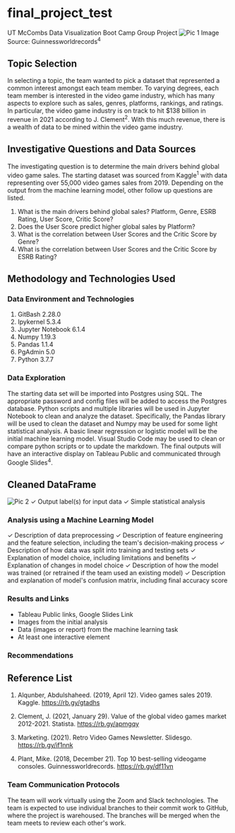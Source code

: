 # final_project_test
UT McCombs Data Visualization Boot Camp Group Project
![Pic 1](https://github.com/Sephike/predict_user_score/blob/x_role/Images/video_game_controllers.jpg)
Image Source: Guinnessworldrecords<sup>4</sup>

## Topic Selection
In selecting a topic, the team wanted to pick a dataset that represented a common interest amongst each team member.  To varying degrees, each team member is interested in the video game industry, which has many aspects to explore such as sales, genres, platforms, rankings, and ratings.  In particular, the video game industry is on track to hit $138 billion in revenue in 2021 according to J. Clement<sup>2</sup>.  With this much revenue, there is a wealth of data to be mined within the video game industry.  

## Investigative Questions and Data Sources
The investigating question is to determine the main drivers behind global video game sales.  The starting dataset was sourced from Kaggle<sup>1</sup> with data representing over 55,000 video games sales from 2019.  Depending on the output from the machine learning model, other follow up questions are listed.  

1. What is the main drivers behind global sales?  Platform, Genre, ESRB Rating, User Score, Critic Score?
2. Does the User Score predict higher global sales by Platform? 
3. What is the correlation between User Scores and the Critic Score by Genre? 
4. What is the correlation between User Scores and the Critic Score by ESRB Rating? 

## Methodology and Technologies Used
### Data Environment and Technologies 
1. GitBash 2.28.0 
2. Ipykernel 5.3.4
3. Jupyter Notebook 6.1.4 
4. Numpy 1.19.3
5. Pandas 1.1.4
6. PgAdmin 5.0 
7. Python 3.7.7

### Data Exploration
The starting data set will be imported into Postgres using SQL.  The appropriate password and config files will be added to access the Postgres database.  Python scripts and multiple libraries will be used in Jupyter Notebook to clean and analyze the dataset.  Specifically, the Pandas library will be used to clean the dataset and Numpy may be used for some light statistical analysis.  A basic linear regression or logistic model will be the initial machine learning model.  Visual Studio Code may be used to clean or compare python scripts or to update the markdown.  The final outputs will have an interactive display on Tableau Public and communicated through Google Slides<sup>4</sup>.

## Cleaned DataFrame
![Pic 2]()
✓ Output label(s) for input data
✓ Simple statistical analysis

### Analysis using a Machine Learning Model
✓ Description of data preprocessing
✓ Description of feature engineering and the feature selection, including the team's decision-making process
✓ Description of how data was split into training and testing sets
✓ Explanation of model choice, including limitations and benefits
✓ Explanation of changes in model choice 
✓ Description of how the model was trained (or retrained if the team used an existing model)
✓ Description and explanation of model's confusion matrix, including final accuracy score

### Results and Links 
- Tableau Public links, Google Slides Link
- Images from the initial analysis
- Data (images or report) from the machine learning task
- At least one interactive element

### Recommendations

## Reference List
1. Alqunber, Abdulshaheed. (2019, April 12). Video games sales 2019. Kaggle. https://rb.gy/gtadhs

2. Clement, J. (2021, January 29). Value of the global video games market 2012-2021. Statista. https://rb.gy/apmgqy  

3. Marketing. (2021). Retro Video Games Newsletter. Slidesgo. https://rb.gy/if1nnk

4. Plant, Mike. (2018, December 21). Top 10 best-selling videogame consoles. Guinnessworldrecords. https://rb.gy/df11vn


### Team Communication Protocols
The team will work virtually using the Zoom and Slack technologies.  The team is expected to use individual branches to their commit work to GitHub, where the project is warehoused.  The branches will be merged when the team meets to review each other's work.   
